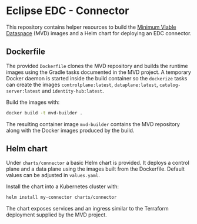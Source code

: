 # Eclipse EDC - Connector

This repository contains helper resources to build the [Minimum Viable Dataspace](https://github.com/eclipse-edc/MinimumViableDataspace) (MVD) images and a Helm chart for deploying an EDC connector.

## Dockerfile

The provided `Dockerfile` clones the MVD repository and builds the runtime images using the Gradle tasks documented in the MVD project. A temporary Docker daemon is started inside the build container so the `dockerize` tasks can create the images `controlplane:latest`, `dataplane:latest`, `catalog-server:latest` and `identity-hub:latest`.

Build the images with:

```bash
docker build -t mvd-builder .
```

The resulting container image `mvd-builder` contains the MVD repository along with the Docker images produced by the build.

## Helm chart

Under `charts/connector` a basic Helm chart is provided. It deploys a control plane and a data plane using the images built from the Dockerfile. Default values can be adjusted in `values.yaml`.

Install the chart into a Kubernetes cluster with:

```bash
helm install my-connector charts/connector
```

The chart exposes services and an ingress similar to the Terraform deployment supplied by the MVD project.

